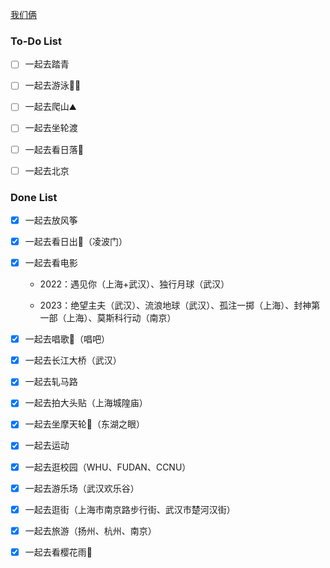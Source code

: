 [我们俩](/README.md)

### To-Do List

- [ ] 一起去踏青

- [ ] 一起去游泳🏊🏻

- [ ] 一起去爬山⛰

- [ ] 一起去坐轮渡

- [ ] 一起去看日落🌇

- [ ] 一起去北京

### Done List

- [x] 一起去放风筝

- [x] 一起去看日出🌅（凌波门）

- [x] 一起去看电影

  * 2022：遇见你（上海+武汉）、独行月球（武汉）


  * 2023：绝望主夫（武汉）、流浪地球（武汉）、孤注一掷（上海）、封神第一部（上海）、莫斯科行动（南京）


- [x] 一起去唱歌🎤（唱吧）

- [x] 一起去长江大桥（武汉）

- [x] 一起去轧马路

- [x] 一起去拍大头贴（上海城隍庙）

- [x] 一起去坐摩天轮🎡（东湖之眼）

- [x] 一起去运动

- [x] 一起去逛校园（WHU、FUDAN、CCNU）

- [x] 一起去游乐场（武汉欢乐谷）

- [x] 一起去逛街（上海市南京路步行街、武汉市楚河汉街）

- [x] 一起去旅游（扬州、杭州、南京）

- [x] 一起去看樱花雨🌸
